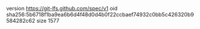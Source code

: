 version https://git-lfs.github.com/spec/v1
oid sha256:5b6718f1ba9ea6b6d4f48d0d4b0f22ccbaef74932c0bb5c426320b9584282c62
size 1577
